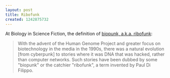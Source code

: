 ```yaml
---
layout: post
title: Ribofunk
created: 1242875732
---
```

At Biology in Science Fiction, the definition of [biopunk, a.k.a. ribofunk](http://sciencefictionbiology.blogspot.com/2009/04/gregor-mendel-died-for-your-sins.html):

>With the advent of the Human Genome Project and greater focus on biotechnology in the media in the 1990s, there was a natural evolution [from cyberpunk] to stories where it was DNA that was hacked, rather than computer networks. Such stories have been dubbed by some "biopunk" or the catchier "ribofunk", a term invented by Paul Di Filippo.
